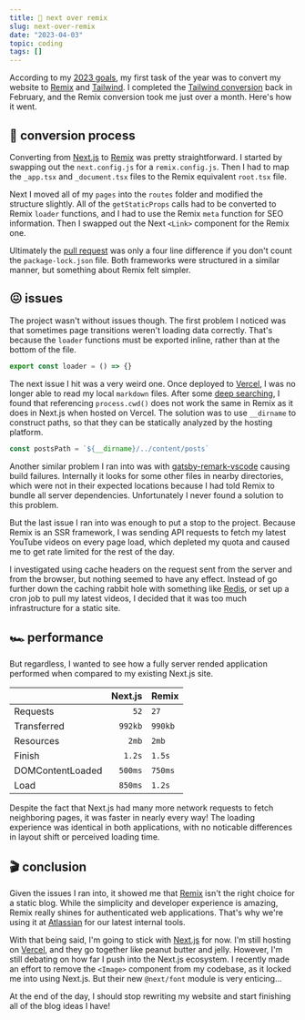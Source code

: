 ```yaml
---
title: 🔼 next over remix
slug: next-over-remix
date: "2023-04-03"
topic: coding
tags: []
---
```


According to my [2023 goals][goals], my first task of the year was to convert my website to [Remix][remix] and [Tailwind][tailwind]. I completed the [Tailwind conversion][css-modules-to-tailwind] back in February, and the Remix conversion took me just over a month. Here's how it went.

## 🍰 conversion process

Converting from [Next.js][next] to [Remix][remix] was pretty straightforward. I started by swapping out the `next.config.js` for a `remix.config.js`. Then I had to map the `_app.tsx` and `_document.tsx` files to the Remix equivalent `root.tsx` file.

Next I moved all of my `pages` into the `routes` folder and modified the structure slightly. All of the `getStaticProps` calls had to be converted to Remix `loader` functions, and I had to use the Remix `meta` function for SEO information. Then I swapped out the Next `<Link>` component for the Remix one.

Ultimately the [pull request][pull-request] was only a four line difference if you don't count the `package-lock.json` file. Both frameworks were structured in a similar manner, but something about Remix felt simpler.

## 😖 issues

The project wasn't without issues though. The first problem I noticed was that sometimes page transitions weren't loading data correctly. That's because the `loader` functions must be exported inline, rather than at the bottom of the file.

```typescript
export const loader = () => {}
```

The next issue I hit was a very weird one. Once deployed to [Vercel][vercel], I was no longer able to read my local `markdown` files. After some [deep searching][vercel-files], I found that referencing `process.cwd()` does not work the same in Remix as it does in Next.js when hosted on Vercel. The solution was to use `__dirname` to construct paths, so that they can be statically analyzed by the hosting platform.

```typescript
const postsPath = `${__dirname}/../content/posts`
```

Another similar problem I ran into was with [gatsby-remark-vscode][gatsby-remark-vscode] causing build failures. Internally it looks for some other files in nearby directories, which were not in their expected locations because I had told Remix to bundle all server dependencies. Unfortunately I never found a solution to this problem.

But the last issue I ran into was enough to put a stop to the project. Because Remix is an SSR framework, I was sending API requests to fetch my latest YouTube videos on every page load, which depleted my quota and caused me to get rate limited for the rest of the day.

I investigated using cache headers on the request sent from the server and from the browser, but nothing seemed to have any effect. Instead of go further down the caching rabbit hole with something like [Redis][redis], or set up a cron job to pull my latest videos, I decided that it was too much infrastructure for a static site.

## 🏎️ performance

But regardless, I wanted to see how a fully server rended application performed when compared to my existing Next.js site.

|                  | Next.js | Remix   |
| ---------------- | ------: | :------ |
| Requests         |    `52` | `27`    |
| Transferred      | `992kb` | `990kb` |
| Resources        |   `2mb` | `2mb`   |
| Finish           |  `1.2s` | `1.5s`  |
| DOMContentLoaded | `500ms` | `750ms` |
| Load             | `850ms` | `1.2s`  |

Despite the fact that Next.js had many more network requests to fetch neighboring pages, it was faster in nearly every way! The loading experience was identical in both applications, with no noticable differences in layout shift or perceived loading time.

## 🎬 conclusion

Given the issues I ran into, it showed me that [Remix][remix] isn't the right choice for a static blog. While the simplicity and developer experience is amazing, Remix really shines for authenticated web applications. That's why we're using it at [Atlassian][atlassian] for our latest internal tools.

With that being said, I'm going to stick with [Next.js][next] for now. I'm still hosting on [Vercel][vercel], and they go together like peanut butter and jelly. However, I'm still debating on how far I push into the Next.js ecosystem. I recently made an effort to remove the `<Image>` component from my codebase, as it locked me into using Next.js. But their new `@next/font` module is very enticing...

At the end of the day, I should stop rewriting my website and start finishing all of the blog ideas I have!

[pull-request]: https://github.com/bradgarropy/bradgarropy.com/pull/353
[remix]: https://remix.run
[next]: https://nextjs.org
[vercel-files]: https://www.themosaad.com/blog/loading-static-file-remix-vercel
[goals]: https://bradgarropy.com/blog/goals-for-2023#bradgarropy.com
[tailwind]: https://tailwindcss.com
[css-modules-to-tailwind]: https://bradgarropy.com/blog/css-modules-to-tailwind
[vercel]: https://vercel.com
[gatsby-remark-vscode]: https://github.com/andrewbranch/gatsby-remark-vscode
[redis]: https://redis.com
[atlassian]: https://www.atlassian.com
